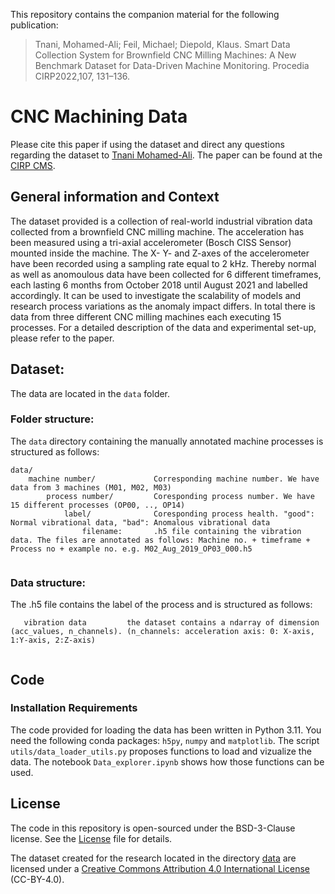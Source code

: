 <!---

    Copyright (c) 2019 Robert Bosch GmbH and its subsidiaries.

-->

This repository contains the companion material for the following publication:
> Tnani, Mohamed-Ali; Feil, Michael; Diepold, Klaus. Smart Data Collection System for Brownfield CNC Milling Machines: A New Benchmark Dataset for Data-Driven Machine Monitoring. Procedia CIRP2022,107, 131–136.

# CNC Machining Data 

Please cite this paper if using the dataset and direct any questions regarding the dataset to [Tnani Mohamed-Ali](mailto:mohamed-ali.tnani@boschrexroth.de). The paper can be found at the [CIRP CMS](https://doi.org/10.1016/j.procir.2022.04.022).

## General information and Context
The dataset provided is a collection of real-world industrial vibration data collected from a brownfield CNC milling machine. The acceleration has been measured using a tri-axial accelerometer (Bosch CISS Sensor) mounted inside the machine. The X- Y- and Z-axes of the accelerometer have been recorded using a sampling rate equal to 2 kHz. Thereby normal as well as anomoulous data have been collected for 6 different timeframes, each lasting 6 months from October 2018 until August 2021 and labelled accordingly. It can be used to investigate the scalability of models and research process variations as the anomaly impact differs. In total there is data from three different CNC milling machines each executing 15 processes. For a detailed description of the data and experimental set-up, please refer to the paper. 

## Dataset:

The data are located in the `data` folder.

### Folder structure: 

The `data` directory containing the manually annotated machine processes is structured as follows:
```
data/
    machine number/             Corresponding machine number. We have data from 3 machines (M01, M02, M03)
        process number/         Coresponding process number. We have 15 different processes (OP00, .., OP14)
            label/              Coresponding process health. "good": Normal vibrational data, "bad": Anomalous vibrational data
                filename:       .h5 file containing the vibration data. The files are annotated as follows: Machine no. + timeframe + Process no + example no. e.g. M02_Aug_2019_OP03_000.h5
    
```

### Data structure: 

The .h5 file contains the label of the process and is structured as follows: 
```
   vibration data         the dataset contains a ndarray of dimension (acc_values, n_channels). (n_channels: acceleration axis: 0: X-axis, 1:Y-axis, 2:Z-axis)
    
```

## Code

### Installation Requirements

The code provided for loading the data has been written in Python 3.11. You need the following conda packages: `h5py`, `numpy` and `matplotlib`. The script `utils/data_loader_utils.py` proposes functions to load and vizualize the data. The notebook `Data_explorer.ipynb` shows how those functions can be used.


## License
The code in this repository is open-sourced under the BSD-3-Clause license. See the [License](utils/License) file for details.

The dataset created for the research located in the directory [data](data) are licensed under a [Creative Commons Attribution 4.0 International
License](http://creativecommons.org/licenses/by/4.0/) (CC-BY-4.0).
